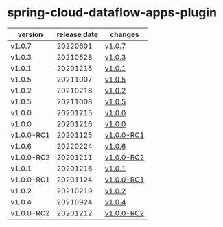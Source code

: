 # spring-cloud-dataflow-apps-plugin	


|version|release date|changes|
|---|---|---|
|v1.0.7|20220601|[v1.0.7](./v1.0.7-20220601.md)|
|v1.0.3|20210528|[v1.0.3](./v1.0.3-20210528.md)|
|v1.0.1|20201215|[v1.0.1](./v1.0.1-20201215.md)|
|v1.0.5|20211007|[v1.0.5](./v1.0.5-20211007.md)|
|v1.0.2|20210218|[v1.0.2](./v1.0.2-20210218.md)|
|v1.0.5|20211008|[v1.0.5](./v1.0.5-20211008.md)|
|v1.0.0|20201215|[v1.0.0](./v1.0.0-20201215.md)|
|v1.0.0|20201216|[v1.0.0](./v1.0.0-20201216.md)|
|v1.0.0-RC1|20201125|[v1.0.0-RC1](./v1.0.0-RC1-20201125.md)|
|v1.0.6|20220224|[v1.0.6](./v1.0.6-20220224.md)|
|v1.0.0-RC2|20201211|[v1.0.0-RC2](./v1.0.0-RC2-20201211.md)|
|v1.0.1|20201216|[v1.0.1](./v1.0.1-20201216.md)|
|v1.0.0-RC1|20201124|[v1.0.0-RC1](./v1.0.0-RC1-20201124.md)|
|v1.0.2|20210219|[v1.0.2](./v1.0.2-20210219.md)|
|v1.0.4|20210924|[v1.0.4](./v1.0.4-20210924.md)|
|v1.0.0-RC2|20201212|[v1.0.0-RC2](./v1.0.0-RC2-20201212.md)|

